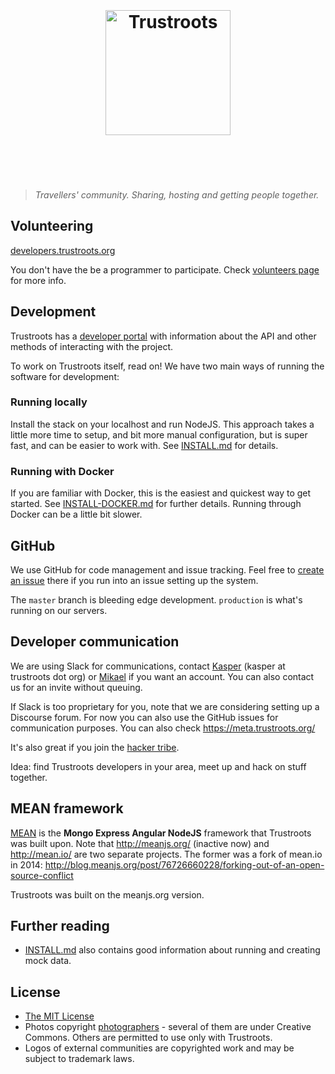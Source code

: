 <h1 align="center">
	<br>
	<br>
	<a href="https://www.trustroots.org/"><img width="200" src="https://cdn.rawgit.com/Trustroots/trustroots/master/public/img/logo/color.svg" alt="Trustroots"></a>
	<br>
	<br>
	<br>
</h1>

> _Travellers' community. Sharing, hosting and getting people together._

## Volunteering

[developers.trustroots.org](http://developers.trustroots.org/)

You don't have the be a programmer to participate. Check [volunteers page](https://www.trustroots.org/volunteering) for more info.


## Development

Trustroots has a [developer portal](http://developers.trustroots.org/) with
information about the API and other methods of interacting with the project.

To work on Trustroots itself, read on! We have two main ways of running the
software for development:

### Running locally

Install the stack on your localhost and run NodeJS. This approach takes a little more time to setup, and bit more manual configuration, but is super fast, and can be easier to work with. See [INSTALL.md](https://github.com/Trustroots/trustroots/blob/master/INSTALL.md) for details.


### Running with Docker

If you are familiar with Docker, this is the easiest and quickest way to get started. See [INSTALL-DOCKER.md](https://github.com/Trustroots/trustroots/blob/master/INSTALL-DOCKER.md) for further details. Running through Docker can be a little bit slower.

## GitHub

We use GitHub for code management and issue tracking. Feel free to [create an issue](https://github.com/Trustroots/trustroots/issues/new) there if you run into an issue setting up the system.

The `master` branch is bleeding edge development. `production` is what's running on our servers.


## Developer communication

We are using Slack for communications, contact [Kasper](https://www.trustroots.org/profile/guaka) (kasper at trustroots dot org) or [Mikael](https://www.trustroots.org/profile/mikael) if you want an account. You can also contact us for an invite without queuing.

If Slack is too proprietary for you, note that we are considering setting up a Discourse forum. For now you can also use the GitHub issues for communication purposes.  You can also check https://meta.trustroots.org/

It's also great if you join the [hacker tribe](https://www.trustroots.org/tribes).

Idea: find Trustroots developers in your area, meet up and hack on stuff together.


## MEAN framework

[MEAN](http://meanjs.org/) is the **Mongo Express Angular NodeJS** framework that Trustroots was built upon. Note that http://meanjs.org/ (inactive now) and http://mean.io/ are two separate projects. The former was a fork of mean.io in 2014: http://blog.meanjs.org/post/76726660228/forking-out-of-an-open-source-conflict

Trustroots was built on the meanjs.org version.

## Further reading

- [INSTALL.md](https://github.com/Trustroots/trustroots/blob/master/INSTALL.md) also contains good information about running 
and creating mock data. 

## License
* [The MIT License](LICENSE.md)
* Photos copyright [photographers](https://github.com/Trustroots/trustroots/blob/master/modules/core/client/directives/tr-boards.client.directive.js#L30) - several of them are under Creative Commons. Others are permitted to use only with Trustroots.
* Logos of external communities are copyrighted work and may be subject to trademark laws.
